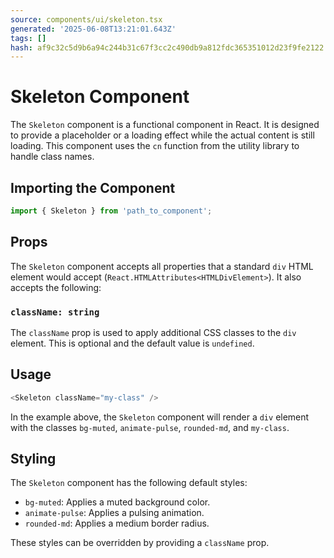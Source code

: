 ```yaml
---
source: components/ui/skeleton.tsx
generated: '2025-06-08T13:21:01.643Z'
tags: []
hash: af9c32c5d9b6a94c244b31c67f3cc2c490db9a812fdc365351012d23f9fe2122
---
```

# Skeleton Component

The `Skeleton` component is a functional component in React. It is designed to provide a placeholder or a loading effect while the actual content is still loading. This component uses the `cn` function from the utility library to handle class names.

## Importing the Component

```javascript
import { Skeleton } from 'path_to_component';
```

## Props

The `Skeleton` component accepts all properties that a standard `div` HTML element would accept (`React.HTMLAttributes<HTMLDivElement>`). It also accepts the following:

### `className: string`

The `className` prop is used to apply additional CSS classes to the `div` element. This is optional and the default value is `undefined`.

## Usage

```javascript
<Skeleton className="my-class" />
```

In the example above, the `Skeleton` component will render a `div` element with the classes `bg-muted`, `animate-pulse`, `rounded-md`, and `my-class`.

## Styling

The `Skeleton` component has the following default styles:

- `bg-muted`: Applies a muted background color.
- `animate-pulse`: Applies a pulsing animation.
- `rounded-md`: Applies a medium border radius.

These styles can be overridden by providing a `className` prop.
